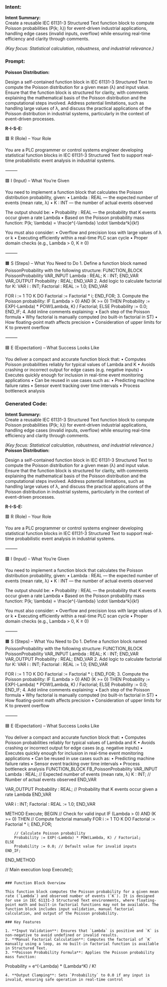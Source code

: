 ### Intent:
**Intent Summary:**  
Create a reusable IEC 61131-3 Structured Text function block to compute Poisson probabilities (P(k; λ)) for event-driven industrial applications, handling edge cases (invalid inputs, overflow) while ensuring real-time efficiency and clarity through comments.  

*(Key focus: Statistical calculation, robustness, and industrial relevance.)*

### Prompt:
**Poisson Distribution:**

Design a self-contained function block in IEC 61131-3 Structured Text to compute the Poisson distribution for a given mean (λ) and input value. Ensure that the function block is structured for clarity, with comments explaining the mathematical basis of the Poisson distribution and the computational steps involved. Address potential limitations, such as handling large values of λ, and discuss the practical applications of the Poisson distribution in industrial systems, particularly in the context of event-driven processes.

**R-I-S-E:**

🟥 R (Role) – Your Role

You are a PLC programmer or control systems engineer developing statistical function blocks in IEC 61131-3 Structured Text to support real-time probabilistic event analysis in industrial systems.

⸻

🟩 I (Input) – What You’re Given

You need to implement a function block that calculates the Poisson distribution probability, given:
	•	Lambda : REAL — the expected number of events (mean rate, λ)
	•	K : INT — the number of actual events observed

The output should be:
	•	Probability : REAL — the probability that K events occur given a rate Lambda
	•	Based on the Poisson probability mass function:
P(k; \lambda) = \frac{e^{-\lambda} \cdot \lambda^k}{k!}

You must also consider:
	•	Overflow and precision loss with large values of λ or k
	•	Executing efficiently within a real-time PLC scan cycle
	•	Proper domain checks (e.g., Lambda > 0, K ≥ 0)

⸻

🟧 S (Steps) – What You Need to Do
	1.	Define a function block named PoissonProbability with the following structure:
 FUNCTION_BLOCK PoissonProbability
VAR_INPUT
    Lambda : REAL;
    K : INT;
END_VAR
VAR_OUTPUT
    Probability : REAL;
END_VAR
	2.	Add logic to calculate factorial for K:
 VAR
    i : INT;
    Factorial : REAL := 1.0;
END_VAR

FOR i := 1 TO K DO
    Factorial := Factorial * i;
END_FOR;
	3.	Compute the Poisson probability:
 IF (Lambda > 0) AND (K >= 0) THEN
    Probability := EXP(-Lambda) * POW(Lambda, K) / Factorial;
ELSE
    Probability := 0.0;
END_IF;
	4.	Add inline comments explaining:
	•	Each step of the Poisson formula
	•	Why factorial is manually computed (no built-in factorial in ST)
	•	How floating-point math affects precision
	•	Consideration of upper limits for K to prevent overflow

⸻

🟦 E (Expectation) – What Success Looks Like

You deliver a compact and accurate function block that:
	•	Computes Poisson probabilities reliably for typical values of Lambda and K
	•	Avoids crashing or incorrect output for edge cases (e.g. negative inputs)
	•	Executes quickly enough for inclusion in real-time event monitoring applications
	•	Can be reused in use cases such as:
	•	Predicting machine failure rates
	•	Sensor event tracking over time intervals
	•	Process bottleneck analysis

### Generated Code:
**Intent Summary:**  
Create a reusable IEC 61131-3 Structured Text function block to compute Poisson probabilities (P(k; λ)) for event-driven industrial applications, handling edge cases (invalid inputs, overflow) while ensuring real-time efficiency and clarity through comments.  

*(Key focus: Statistical calculation, robustness, and industrial relevance.)*
**Poisson Distribution:**

Design a self-contained function block in IEC 61131-3 Structured Text to compute the Poisson distribution for a given mean (λ) and input value. Ensure that the function block is structured for clarity, with comments explaining the mathematical basis of the Poisson distribution and the computational steps involved. Address potential limitations, such as handling large values of λ, and discuss the practical applications of the Poisson distribution in industrial systems, particularly in the context of event-driven processes.

**R-I-S-E:**

🟥 R (Role) – Your Role

You are a PLC programmer or control systems engineer developing statistical function blocks in IEC 61131-3 Structured Text to support real-time probabilistic event analysis in industrial systems.

⸻

🟩 I (Input) – What You’re Given

You need to implement a function block that calculates the Poisson distribution probability, given:
	•	Lambda : REAL — the expected number of events (mean rate, λ)
	•	K : INT — the number of actual events observed

The output should be:
	•	Probability : REAL — the probability that K events occur given a rate Lambda
	•	Based on the Poisson probability mass function:
P(k; \lambda) = \frac{e^{-\lambda} \cdot \lambda^k}{k!}

You must also consider:
	•	Overflow and precision loss with large values of λ or k
	•	Executing efficiently within a real-time PLC scan cycle
	•	Proper domain checks (e.g., Lambda > 0, K ≥ 0)

⸻

🟧 S (Steps) – What You Need to Do
	1.	Define a function block named PoissonProbability with the following structure:
 FUNCTION_BLOCK PoissonProbability
VAR_INPUT
    Lambda : REAL;
    K : INT;
END_VAR
VAR_OUTPUT
    Probability : REAL;
END_VAR
	2.	Add logic to calculate factorial for K:
 VAR
    i : INT;
    Factorial : REAL := 1.0;
END_VAR

FOR i := 1 TO K DO
    Factorial := Factorial * i;
END_FOR;
	3.	Compute the Poisson probability:
 IF (Lambda > 0) AND (K >= 0) THEN
    Probability := EXP(-Lambda) * POW(Lambda, K) / Factorial;
ELSE
    Probability := 0.0;
END_IF;
	4.	Add inline comments explaining:
	•	Each step of the Poisson formula
	•	Why factorial is manually computed (no built-in factorial in ST)
	•	How floating-point math affects precision
	•	Consideration of upper limits for K to prevent overflow

⸻

🟦 E (Expectation) – What Success Looks Like

You deliver a compact and accurate function block that:
	•	Computes Poisson probabilities reliably for typical values of Lambda and K
	•	Avoids crashing or incorrect output for edge cases (e.g. negative inputs)
	•	Executes quickly enough for inclusion in real-time event monitoring applications
	•	Can be reused in use cases such as:
	•	Predicting machine failure rates
	•	Sensor event tracking over time intervals
	•	Process bottleneck analysis
FUNCTION_BLOCK FB_PoissonProbability
VAR_INPUT
    Lambda : REAL; // Expected number of events (mean rate, λ)
    K : INT; // Number of actual events observed
END_VAR

VAR_OUTPUT
    Probability : REAL; // Probability that K events occur given a rate Lambda
END_VAR

VAR
    i : INT;
    Factorial : REAL := 1.0;
END_VAR

METHOD Execute;
BEGIN
    // Check for valid input
    IF (Lambda > 0) AND (K >= 0) THEN
        // Compute factorial manually
        FOR i := 1 TO K DO
            Factorial := Factorial * i;
        END_FOR;

        // Calculate Poisson probability
        Probability := EXP(-Lambda) * POW(Lambda, K) / Factorial;
    ELSE
        Probability := 0.0; // Default value for invalid inputs
    END_IF;
END_METHOD

// Main execution loop
Execute();
```

### Function Block Overview

This function block computes the Poisson probability for a given mean rate (`Lambda`) and observed number of events (`K`). It is designed for use in IEC 61131-3 Structured Text environments, where floating-point math and built-in factorial functions may not be available. The function block includes input validation, manual factorial calculation, and output of the Poisson probability.

### Key Features

1. **Input Validation**: Ensures that `Lambda` is positive and `K` is non-negative to avoid undefined or invalid results.
2. **Manual Factorial Calculation**: Computes the factorial of `K` manually using a loop, as no built-in factorial function is available in Structured Text.
3. **Poisson Probability Formula**: Applies the Poisson probability mass function:
   ```
   Probability = e^(-Lambda) * (Lambda^K) / K!
   ```
4. **Output Clamping**: Sets `Probability` to 0.0 if any input is invalid, ensuring safe operation in real-time control

